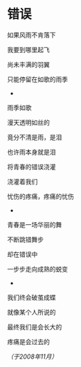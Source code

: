 # 错误

如果风雨不肯落下

我要到哪里起飞

尚未丰满的羽翼

只能停留在如歌的雨季

*

雨季如歌

漫天透明如丝的

竟分不清是雨，是泪

也许雨本身就是泪

将青春的错误浇灌

浇灌着我们

忧伤的疼痛，疼痛的忧伤

*

青春是一场华丽的舞

不断跳错舞步

却在错误中

一步步走向成熟的蜕变

*

我们终会破茧成蝶

就像某个人所说的

最终我们是会长大的

疼痛是会过去的

*（于2008年11月）*